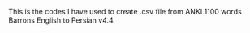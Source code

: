 This is the codes I have used to create .csv file from ANKI 1100 words Barrons English to Persian v4.4